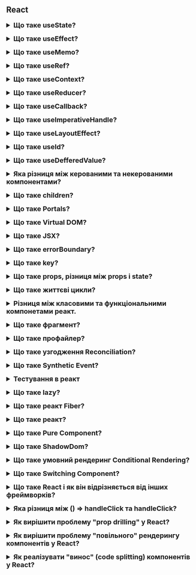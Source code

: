 <h2>React</h2>

<details style="margin-bottom: 15px;">
  <summary style="cursor: pointer; outline: none; font-weight: bold; font-size: 18px;">
    Що таке useState?
  </summary>
  <div style="padding: 10px; font-size: 16px;">
    <p>Це хук, який дозволяє додавати змінну стану до компонента. useState приймає початковий стан і повертає масив із двома елементами</p>
    <pre>const [count, setCount] = useState(0);</pre>
    <ul>
    <li>Поточний стан змінної стану <code>state</code></li>
    <li>Функція, яка використовується для оновлення стану <code>setState</code></li>
    </ul>
    <p><code>setState</code> - приймає тільки один аргумент. Він асинхронний, щоб уникнути зациклення рендерингу. Коли викликаєте setState, React додає змінну стану. Потім реакт рендерить компонент, коли черга змінної стану буде порожньою. setState асинхронний з двох основних причин: для підвищення продуктивності, для забезпечення атомарності(означає, що оновлення стану відбувається як єдина операція). Якщо потрібно синхронно оновлювати стан, використовуйте useReducer. 
    <code>state</code> -  це сутність, яка зберігає динамічні дані компонента React і дозволяє компоненту  відстежувати зміни між рендерами. <code>setState</code> відстежує зміни між рендерами за допомогою черги змін стану. Коли викликаєте <code>setState</code>, реакт додає зміну стану до черги змін стану. Реакт потім рендерить компоненти, коли черга змін стану буде порожня.</p>
  </div>
</details>
<details style="margin-bottom: 15px;">
  <summary style="cursor: pointer; outline: none; font-weight: bold; font-size: 18px;">
    Що таке useEffect?
  </summary>
  <div style="padding: 10px; font-size: 16px;">
    <pre>  
      useEffect(() => {
        // code...
      }, []);
    </pre>
    <p>Це хук, який дозволяє виконувати side effects(побічні ефекти) у функціональних компонентах. </br>Побічні ефекти - це дії, які змінюють середовище, наприклад, таймери, викликання сторонніх бібліотек, запис у базу даних або зміни у DOM. 
    </br>useEffect приймає два аргументи. </br>Перший аргумент - це функція, яка виконується при першому рендері компонента. </br>Другий аргумент - це масив залежностей, які визначаються, коли хук повинен бути викликаний повторно.</br>useEffect є асинхронний з двох основних причин: для підвищення продуктивності, для забезпечення атомарності(означає, що оновлення стану відбувається як єдина операція), якщо потрібно викликати зміни синхронно використовуйте useLayoutEffect.</br>useEffect має два життєвих цикла: монтування(componentDidMount()) та оновлення(componentDidUpdate()). Щоб зробити видалення(componentWillUnmount()) можна використовувати функцію з очисткою, ця функція буде викликана при розмонтуванні компонента.</br>
    <pre>  
      useEffect(() => {
      const intervalId = setInterval(() => {
        setCount(count + 1);
      }, 1000);
      return () => clearInterval(intervalId); // розмонтування
      }, []);
  </pre>
   Зазвичай в useEffect роблять запити до бекенду.
  </p>
  </div>
</details>
<details style="margin-bottom: 15px;">
  <summary style="cursor: pointer; outline: none; font-weight: bold; font-size: 18px;">
    Що таке useMemo?
  </summary>
  <div style="padding: 10px; font-size: 16px;">
  <pre>  const memoizedResult = useMemo(() => {
    const calculation = input * input * input;
    return calculation;
  }, [input]);
  </pre>
    <p>Це хук, який дозволяє зберігати результат обчислення в кеші. </br>Функція обчислення - це функція буде викликатись лише один раз, коли значення стану зміниться.</br> Масив залежностей - P.S. Якщо жодна з залежностей не зміниться, то useMemo поверне, те саме значення, що було в попередньому рендерингу. </br> useMemo синхронний.</br> Різниця між useMemo та memo:
    </br>useMemo - повертає закешований результат обчислення. </br> memo - це компонент реакт, який приймає компонент в якості вхідного значення та повертає закешований компонент, працює гарно у звязці з useCallback.</p>
  </div>
</details>
<details style="margin-bottom: 15px;">
  <summary style="cursor: pointer; outline: none; font-weight: bold; font-size: 18px;">
    Що таке useRef?
  </summary>
  <pre>
    const inputRef = useRef(null);
  </pre>
  <div style="padding: 10px; font-size: 16px;">
    <p>Це хук, який дозволяє створювати та зберігати посилання на обєкт, який залишається не змінним між рендерами. Зміни у useRef не призводять до перерендерингу компонента. </br> useRef повертає обєкт ref з одним атрибутом current, який початково встановлює значення, яке вказали.</br> Основне використання useRef:</br>Зберігання посилань на DOM елементи.</br> Зберігання значення між рендерами без їх впливу на перерендеринг.</br> Зберігання handler(обробників) для DOM подій.</p>
  </div>
</details>
<details style="margin-bottom: 15px;">
  <summary style="cursor: pointer; outline: none; font-weight: bold; font-size: 18px;">
    Що таке useContext?
  </summary>
  <div style="padding: 10px; font-size: 16px;">
    <pre>
      // Create a context for global state
      const ThemeContext = createContext('light');
      const theme = useContext(ThemeContext);
    </pre>
    <p>Це хук, який дозволяє компонентам зручно отримувати доступ до значень, які були передані через контекст у вищих компонентах дерева компонентів. Контекст дозволяє передавати дані глибоко в дерево компонентів без необхідності передачі пропсів через проміжні рівні.</br>Приймає один аргумент - обєкт контексту, який був створений за допомогою React.createContext.</br> Він є синхронним, що означає, що буде повернуто значення контексту в основному потоці.</p>
  </div>
</details>
<details style="margin-bottom: 15px;">
  <summary style="cursor: pointer; outline: none; font-weight: bold; font-size: 18px;">
    Що таке useReducer?
  </summary>
  <div style="padding: 10px; font-size: 16px;">
    <p>Це хук, який дозволяє керувати станом компонента за допомогою функції reducer. </br>Reducer приймає два аргументи:</br> поточний стан і дію(action) і повертає новий стан, а саме два значення.</br> state - поточний стан компонета. </br> dispatch - функція, яка дозволяє виконати дію.</br><pre>dispatch({type: "INCREMENT"})</pre></br>Reducer є чиста функція.</br><pre>const [state, dispatch] = useReducer(reducer, initialState)</pre></br>reducer - це функція редуктора, яка приймає поточний стан і дію, і повертає новий стан.</br>initialState - початковий стан компонента.
  </div>
</details>
<details style="margin-bottom: 15px;">
  <summary style="cursor: pointer; outline: none; font-weight: bold; font-size: 18px;">
    Що таке useCallback?
  </summary>
  <div style="padding: 10px; font-size: 16px;">
    <pre> 
      const memoizedCallback = useCallback(() => {
        console.log("Callback executed!");
      }, []);
    </pre>
    <p>Це хук, який дозволяє кешувати функцію, щоб уникнути повторного створення функції кожного разу, коли компонент рендериться.</br>Приймає два аргументи:</br>функція - яку потрібно кешувати.</br> масив залежностей - динаміні значення, які можуть змінитися і призвести до повторного створення функції.</br>useCallback повертає закешовану функцію та використовується в обробниках подій, де функція може бути викликана неодноразово.</p>
  </div>
</details>
<details style="margin-bottom: 15px;">
  <summary style="cursor: pointer; outline: none; font-weight: bold; font-size: 18px;">
    Що таке useImperativeHandle?
  </summary>
  <div style="padding: 10px; font-size: 16px;">
    <p>Це хук, який дозволяє налаштовувати значення екземпляра, яке надається батьківським компонентам при використанні ref.
    </br>Приймає три аргументи: </br>імя - це імя екземпляру, яке буде надано батьківським компонентам.(ref)</br> функція - createHandle, функція, що повертає значення, які мають бути відкриті для батьківського компонета.</br>масив залежностей - масив, що визначає, коли має бути оновлений хук.
    <pre>  
      useImperativeHandle(ref, () => ({
      focus: () => {
        inputRef.current.focus();
      },
      getValue: () => {
        return value;
      },
      }));
    </pre>
    </p>
  </div>
</details>
<details style="margin-bottom: 15px;">
  <summary style="cursor: pointer; outline: none; font-weight: bold; font-size: 18px;">
    Що таке useLayoutEffect?
  </summary>
  <div style="padding: 10px; font-size: 16px;">
    <p>useLayoutEffect - це хук React, який запускається синхронно до того, як браузер перемальовує екран. Він призначений для обробки побічних ефектів, які вимагають негайних оновлень макета DOM.</br>useLayoutEffect відрізняється від useEffect тим, що він виконується до того, як браузер закінчить обробку всіх DOM-мутацій. Це означає, що будь-які зміни, внесені в DOM в useLayoutEffect, будуть відображені на екрані до того, як браузер почне рендеринг нового стану компоненту.
    </br>useLayoutEffect можна використовувати для виконання таких завдань, як:</br>Вимірювання розмірів DOM-елементів</br>
    Розрахунок позицій DOM-елементів</br>Виконання анімацій або переходів</br>Приймає два аргументи:</br>функція ефекту;</br> масивзалежностей;</p>
    <pre>  
    useLayoutEffect(() => {
    const { height } = ref.current;
    setTooltipHeight(height);
    }, []);
  </pre>
  </div>
</details>
<details style="margin-bottom: 15px;">
  <summary style="cursor: pointer; outline: none; font-weight: bold; font-size: 18px;">
    Що таке useId?
  </summary>
  <div style="padding: 10px; font-size: 16px;">
    <p>useId - це хук React, який генерує унікальні ідентифікатори для компонентів.</br>useId можна використовувати для таких завдань, як:</br>Генерація унікальних ідентифікаторів для елементів форми.</br>Генерація унікальних ідентифікаторів для елементів, які використовуються з анімаціями або переходами. useId Повертає унікальний строковий ідентифікатов.</p>
    <pre>const id = useId();</pre>
  </div>
</details>
<details style="margin-bottom: 15px;">
  <summary style="cursor: pointer; outline: none; font-weight: bold; font-size: 18px;">
    Що таке useDefferedValue?
  </summary>
  <div style="padding: 10px; font-size: 16px;">
    <p>useDefferedValue - це хук React, який дозволяє відкладати оновлення частини UI. Він приймає на вхід значення, яке буде відкладено до наступного рендерингу компонента.</br>useDefferedValue можна використовувати для таких завдань, як:</br>Завантаження даних з мережі</br>Виконання обчислень, які займають багато часу.</br>Важливо зазначити, що useDefferedValue не впливає на продуктивність компонента.Він просто відкладає оновлення частини UI.</p>
 <pre>  
    useDefferedValue(() => {
      return Math.pow(2, 1000);
    });
  </pre>
  </div>
</details>
<details style="margin-bottom: 15px;">
  <summary style="cursor: pointer; outline: none; font-weight: bold; font-size: 18px;">
    Яка різниця між керованими та некерованими компонентами?
  </summary>
  <div style="padding: 10px; font-size: 16px;">
    <p>Керовані та некеровані компоненти - це два типи компонентів React, які відрізняються тим, як вони керують значеннями своїх елементів форми.</br>Керовані компоненти</br>Керовані компоненти використовують хук useState для зберігання значення своїх елементів форми.</br>Це означає, що React контролює значення цих елементів і оновлює їх при зміні стану компонента.</br>Некеровані компоненти.</br>Некеровані компоненти використовують DOM-рефи для отримання значення своїх елементів форми. </br>Це означає, що компонент сам відповідає за зберігання значення своїх елементів і оновлює їх при необхідності.</br>Різниця між керованими та некерованими компонентами.</br>Основна різниця між керованими та некерованими компонентами полягає в тому, хто відповідає за зберігання значення елементів форми. </br>У керованих компонентах React відповідає за зберігання значення елементів форми. </br>У некерованих компонентах сам компонент відповідає за зберігання значення елементів форми.</br>Керовані компоненти.</br>Переваги:</br>Прості у використанні</br>Легко тестувати</br>Недоліки:</br>Можуть призвести до проблем з продуктивністю, якщо значення елементів форми змінюються часто.</br>Некеровані компоненти.</br>Переваги:</br>Можуть бути більш ефективними, ніж керовані компоненти, якщо значення елементів форми змінюються рідко.</br>Недоліки:</br>Більш складні у використанні</br>Труднощі з тестуванням</br>Коли використовувати керовані компоненти?</br>Керовані компоненти слід використовувати в таких випадках:</br>Коли значення елементів форми змінюються часто</br>Коли необхідно, щоб React керував значенням елементів форми</br>Коли використовувати некеровані компоненти?</br>Некеровані компоненти слід використовувати в таких випадках:</br>Коли значення елементів форми змінюються рідко</br>Коли необхідно, щоб компонент сам відповідав за зберігання значення елементів форми</p>
  </div>
</details>
<details style="margin-bottom: 15px;">
  <summary style="cursor: pointer; outline: none; font-weight: bold; font-size: 18px;">
    Що таке children?
  </summary>
  <div style="padding: 10px; font-size: 16px;">
    <p>Children - це спеціальний пропс React, який використовується для передачі в компонент даних, які будуть відображені в якості його потомків. Children вказує на елементи, які розміщені між відкриваючим і закриваючим тегом компонента.</p>
  </div>
</details>
<details style="margin-bottom: 15px;">
  <summary style="cursor: pointer; outline: none; font-weight: bold; font-size: 18px;">
    Що таке Portals?
  </summary>
  <div style="padding: 10px; font-size: 16px;">
    <p>Портали в React - це спеціальні компоненти, які дозволяють рендерити дочірні елементи в DOM-вузол, який знаходиться за межами DOM-ієрархії батьківського компонента.</br>Портали можуть бути корисні в таких випадках:</br>Коли необхідно відобразити компонент, який повинен бути видимий поза батьківським компонентом. Наприклад, компонент, який відображає повідомлення про помилку або підказку.</br>Коли необхідно відобразити компонент, який повинен бути видимий в різних точках DOM. Наприклад, компонент, який відображає меню або панель інструментів.</br>Коли необхідно відобразити компонент, який повинен бути видимий в різних вікнах або вкладках.</p>
  <pre>
  function App() {
    return (
      <div>
        <h1>Hello, world!</h1>
        <Portal>
          <div></div>
        </Portal>
      </div>
    );
  }
  </pre>
  </div>
</details>
<details style="margin-bottom: 15px;">
  <summary style="cursor: pointer; outline: none; font-weight: bold; font-size: 18px;">
    Що таке Virtual DOM?
  </summary>
  <div style="padding: 10px; font-size: 16px;">
    <p>Віртуальний DOM (VDOM) - це концепція програмування, в якій ідеальне або «віртуальне» представлення інтерфейсу користувача зберігається в пам'яті і синхронізується з «настоящим» DOM за допомогою бібліотеки, такої як ReactDOM. Цей процес називається узгодженням.</br>VDOM в React використовується для підвищення продуктивності. Він дозволяє React швидко відстежувати зміни в стані компонента і синхронізувати їх з DOM тільки в разі необхідності.</br>VDOM також дозволяє React підтримувати ієрархію DOM. Це означає, що React може відтворювати дерева компонентів, які складаються з інших компонентів.</br>VDOM реалізований в React за допомогою даних про структуру DOM, які називаються «деревом елементів». Дерево елементів - це об'єкт, який представляє структуру DOM у вигляді дерева.</br>React використовує алгоритм узгодження для порівняння дерева елементів з поточним DOM. Якщо дерева не збігаються, React вносить необхідні зміни в DOM.</p>
  </div>
</details>
<details style="margin-bottom: 15px;">
  <summary style="cursor: pointer; outline: none; font-weight: bold; font-size: 18px;">
    Що таке JSX?
  </summary>
  <div style="padding: 10px; font-size: 16px;">
    <p>JSX - це розширення синтаксису JavaScript, яке дозволяє описувати інтерфейс користувача в стилі HTML. JSX використовується в React для створення компонентів.</br>JSX-код складається з тегів HTML, які можуть містити текст, атрибути і інші JSX-елементи. JSX-код компілюється в звичайний JavaScript, який потім виконується React.</p>
  </div>
</details>
<details style="margin-bottom: 15px;">
  <summary style="cursor: pointer; outline: none; font-weight: bold; font-size: 18px;">
    Що таке errorBoundary?
  </summary>
  <div style="padding: 10px; font-size: 16px;">
    <p>Error Boundary - це класовий компонент React, який відстежує помилки в своїх дочірніх компонентах. Якщо в дочірньому компоненті виникає помилка, Error Boundary відображає запасний UI замість того, щоб показувати білий екран.</br>Error Boundary приймає на вхід один обов'язковий пропс component(компонент, який повинен бути відображений як запасний UI). Цей пропс вказує на компонент, який повинен бути відображений як запасний UI.</br>Використовує метод componentDidCatch(), цей метод викликається, коли в дочірньому компоненті виникає помилка. </br>Метод componentDidCatch() отримує два аргументи: error - інформація про помилку, яка включає стек виклику. errorInfo - інформація про помилку, яка включає стек виклику. Потім огорнути в звичайний компонент <code><ErrorBoundary></ErrorBoundary></code></br>Не працює: з асинхронним кодом, при серверному рендеренгу, в самому Error Boundary</p>
  </div>
</details>
<details style="margin-bottom: 15px;">
  <summary style="cursor: pointer; outline: none; font-weight: bold; font-size: 18px;">
    Що таке key?
  </summary>
  <div style="padding: 10px; font-size: 16px;">
    <p>Ключ (key) - це спеціальний атрибут, який використовується в React для ідентифікації елементів в списках і масивах.
    </br>Ключі допомагають React відстежувати зміни в списках і масивах і синхронізувати їх з DOM тільки в разі необхідності.</br>
    Ключі повинні бути унікальними для кожного елемента в списку або масиві. Вони можуть бути будь-яким типом даних, який можна використовувати як ідентифікатор, наприклад, число, рядок, об'єкт або функція.</br>
    Якщо ключі не вказані, React буде використовувати індекс елемента в списку або масиві в якості ключа. Це може призвести до проблем з продуктивності, оскільки React буде порівнювати індекси елементів в списку або масиві з минулим станом.</p>
  </div>
</details>
<details style="margin-bottom: 15px;">
  <summary style="cursor: pointer; outline: none; font-weight: bold; font-size: 18px;">
    Що таке props, різниця між props і state?
  </summary>
  <div style="padding: 10px; font-size: 16px;">
    <p>Props (англ. properties, властивості) - це дані, які передаються в компонент як параметри. Props передаються з батьківського компонента до дочірнього.</br>State (англ. state, стан) - це дані, які зберігаються всередині компонента. State може бути змінений компонентом самостійно.</br>Основна різниця між props і state полягає в тому, що props передаються в компонент ззовні, а state зберігається всередині компонента.</p>
  </div>
</details>
<details style="margin-bottom: 15px;">
  <summary style="cursor: pointer; outline: none; font-weight: bold; font-size: 18px;">
    Що таке життєві цикли?
  </summary>
  <div style="padding: 10px; font-size: 16px;">
    <p>componentDidMount(): Ця подія відбуваєтся після того, як компонент буде монтований в DOM.</br>
      componentDidUpdate(): Ця подія відбуваються після того, як компонент буде оновлений.</br>
      componentWillUnmount(): Ця подія відбуваєтся перед тим, як компонент буде демонтований з DOM.</p>
  </div>
</details>
<details style="margin-bottom: 15px;">
  <summary style="cursor: pointer; outline: none; font-weight: bold; font-size: 18px;">
    Різниця між класовими та функціональними компонетами реакт.
  </summary>
  <div style="padding: 10px; font-size: 16px;">
    <p>1. Синтаксис; </br>2. Функціональність - класові мають доступ до цих методів життєвого циклу, а функціональність до деяких. </br>3. Оптимізація - класові компонети можуть бути менш ефективними, ніж функціональні, оскільки вони створюють екземпляр класу при кожному рендерингу. Функціональні є навпаки функціями, які можуть бути повторно використанні без створення нових екземплярів.</p>
  </div>
</details>
<details style="margin-bottom: 15px;">
  <summary style="cursor: pointer; outline: none; font-weight: bold; font-size: 18px;">
    Що таке фрагмент?
  </summary>
  <div style="padding: 10px; font-size: 16px;">
    <p>Фрагмент (англ. Fragment) - це компонент React, який не відображає в DOM жодного елемента. Фрагменти використовуються для об'єднання декількох елементів в один.</br>Фрагменти оголошуються за допомогою тегу <code><React.Fragment></code>. Фрагменти можуть містити будь-який JSX-код, включаючи теги, атрибути, текст і інші фрагменти.</p>
  </div>
</details>
<details style="margin-bottom: 15px;">
  <summary style="cursor: pointer; outline: none; font-weight: bold; font-size: 18px;">
    Що таке профайлер?
  </summary>
  <div style="padding: 10px; font-size: 16px;">
    <p>Профайлер в React - це інструмент, який дозволяє відстежувати продуктивність React-додатків. Профайлер може допомогти вам визначити, які частини вашого додатка займають найбільше часу для рендерингу.</br>Профайлер React доступний у двох варіантах:</br>Стандартний профайлер: Цей профайлер є частиною пакету React. Його можна використовувати для відстеження продуктивності додатка в режимі розробки.</br>Профайлер React DevTools: Цей профайлер є частиною набору інструментів React DevTools. Його можна використовувати для відстеження продуктивності додатка в режимі розробки та в режимі випуску.
    </br>Профайлер React збирає наступні дані про продуктивність:</br>
    Час рендерингу: Час, який потрібен для рендерингу кожного компонента.</br>
    Кількість рендерів: Кількість разів, коли кожен компонент був відрендерован.</br>
    Кількість об'єктів: Кількість об'єктів, створених React.</br>
    Кількість об'єктів, які були видалені.</p>
  </div>
</details>
<details style="margin-bottom: 15px;">
  <summary style="cursor: pointer; outline: none; font-weight: bold; font-size: 18px;">
    Що таке узгодження Reconciliation?
  </summary>
  <div style="padding: 10px; font-size: 16px;">
    <p>Узгодження (англ. reconciliation) - це процес, який React використовує для синхронізації DOM з станом компонентів. Узгодження відбувається кожного разу, коли компонент рендерується або оновлюється.Узгодження складається з наступних етапів:
    </br>Порівняння: React порівнює попередній і новий стан компонента.</br>Ідентифікація змін: React визначає, які елементи в DOM потрібно змінити.</br>Внесення змін: React вносить необхідні зміни в DOM. </br>Для прикладу використовується в віртуальному домі React.</p>
  </div>
</details>
<details style="margin-bottom: 15px;">
  <summary style="cursor: pointer; outline: none; font-weight: bold; font-size: 18px;">
    Що таке Synthetic Event?
  </summary>
  <div style="padding: 10px; font-size: 16px;">
    <p>Synthetic Event - це обгортка навколо нативної події браузера. Вона має той же інтерфейс, що і нативна подія, включаючи методи stopPropagation() та preventDefault() . Ця обгортка допомагає подіям працювати однаково у всіх браузерах.
    </br>Synthetic Event використовується в React для обробки подій. Коли компонент отримує подію, React створює об'єкт Synthetic Event і передає її компоненту. Компонент може використовувати об'єкт Synthetic Event для отримання інформації про подію, наприклад, про тип події, про те, який елемент її викликав і про те, які координати миші або сенсорного екрану були при натисканні.</p>
  </div>
</details>
<details style="margin-bottom: 15px;">
  <summary style="cursor: pointer; outline: none; font-weight: bold; font-size: 18px;">
    Тестування в реакт
  </summary>
  <div style="padding: 10px; font-size: 16px;">
    <p>Використовують фрейворк Jest або бібліотеку Enzyme.</br> 
    Методи в Jest.</br> 
    test або it - виконується для тестових кейсів.</br> 
    expect - для оголошення очікуваного результату.</br>
    матчери - методи, які використовує expect для порівняння значень.</br>
    beforeEach та afterEach - використовуються для виконання коду.</br>
    beforeAll та afterAll - використовується для виконання до і після усіх тестів.</br>
    describe - групує тести в окремий блок, дозволяючи використовувати beforeEach, afterEach, beforeAll, afterAll.</br>
    to be - метчери для порівняння значень у тестах.</br>
    toThrow - перевірка на викидання винятку.
    </p>
  </div>
</details>
<details style="margin-bottom: 15px;">
  <summary style="cursor: pointer; outline: none; font-weight: bold; font-size: 18px;">
    Що таке lazy?
  </summary>
  <div style="padding: 10px; font-size: 16px;">
    <p>В React lazy - це функція, яка повертає Promise, який при вирішенні повертає модуль з default-експортом, який містить React-компонент. Lazy-компоненти можна використовувати для відкладеного завантаження компонентів, які не потрібні користувачеві на початку завантаження сторінки.</br>Lazy-компоненти можна використовувати для відкладеного завантаження таких компонентів:</br>Компоненти, які відображаються тільки в певних умовах, наприклад, тільки якщо користувач ввів певне значення.</br>Компоненти, які є великими або складними, наприклад, компоненти, які відображають велику кількість даних або які використовують багато ресурсів.</br>Компоненти, які є зовнішніми, наприклад, компоненти, які отримані з сторонньої бібліотеки.</br>Щоб використовувати lazy компонент, ви повинні обернути його в компонент Suspense. Компонент Suspense буде відображати заміщаючий вміст, поки компонент не буде завантажено.</br>Fallback використовується з компонентами Suspense, які дозволяють ліниво завантажувати компоненти. Компонент Suspense буде відображати fallback, поки компонент не буде завантажено. Як тільки компонент буде завантажено, він буде відображатись замість fallback.</p>
    <pre>
      const OtherComponent = lazy(() => import('./OtherComponent'));

      const App = () => {
        return (
          <div>
            <Suspense fallback={<div>Завантаження...</div>}>
              <OtherComponent />
            </Suspense>
          </div>
        );
      };

  </pre>
  </div>
</details>
<details style="margin-bottom: 15px;">
  <summary style="cursor: pointer; outline: none; font-weight: bold; font-size: 18px;">
    Що таке реакт Fiber?
  </summary>
  <div style="padding: 10px; font-size: 16px;">
    <p>Fiber -це нова архітектура реакт, яка була введена в React 16. Fiber дозволяє React рендерити інтерфейс користувача більш ефективно та з меншою затримкою.</br>
    Fiber складається з двох фаз:</br>
    Фаза порівнянь</br>
    Фаза рендерингу</br>
    Fiber має кілька переваг перед попередньою архітекторою реакт:</br>
    Покращена продуктивність</br>
    Зменшена затримка</br>
    Більша гнучкість </p>
  </div>
</details>
<details style="margin-bottom: 15px;">
  <summary style="cursor: pointer; outline: none; font-weight: bold; font-size: 18px;">
    Що таке реакт?
  </summary>
  <div style="padding: 10px; font-size: 16px;">
    <p>Реакт - це бібліотека для створення інтерфейсів користувача. Реакт використовує декларативний підхід до програмування і базується на компонентах, які є відновлюваними та повторно використовуваними елементами інтерфейсу.</p>
  </div>
</details>
<details style="margin-bottom: 15px;">
  <summary style="cursor: pointer; outline: none; font-weight: bold; font-size: 18px;">
    Що таке Pure Component?
  </summary>
  <div style="padding: 10px; font-size: 16px;">
    <p>Це компонет, який завжди рендерить однаковий результат при одних і тих же значеннях пропсів. Маємо огорнути в memo для того, щоб не було лишнього рендерингу.</p>
  </div>
</details>
<details style="margin-bottom: 15px;">
  <summary style="cursor: pointer; outline: none; font-weight: bold; font-size: 18px;">
    Що таке ShadowDom?
  </summary>
  <div style="padding: 10px; font-size: 16px;">
    <p>Це технологія, яка дозволяє ізолювати та інкапсолювати частини DOM від решти документа. Зазвичай, коли ви створюєте сторінку веб-сайту, всі стилі та скрипти,які ви використовуєте, мають глобальний доступ до елементів DOM.</br> 
    Shadow DOM вирішує цю проблему, дозволяючи створювати ізольовані компоненти з їх власними стилями та скриптами, які не впливають на решту сторінки</p>
  </div>
</details>
<details style="margin-bottom: 15px;">
  <summary style="cursor: pointer; outline: none; font-weight: bold; font-size: 18px;">
    Що таке умовний рендеринг Conditional Rendering?
  </summary>
  <div style="padding: 10px; font-size: 16px;">
    <p>Умовний рендеринг - це техніка, яка дозволяє відобразити або приховати елементи користувацького інтерфейсу залежно від значення змінної або виразу.</br> 
    У React умовний рендеринг можна реалізувати за допомогою наступних методів:</br> 
    Умовні оператори: Умовні оператори, такі як if і else, можуть використовуватися для перевірки умови і відображення потрібного фрагмента інтерфейсу користувача.</br> 
    Логічні оператори: Логічні оператори, такі як &&, ||, і !, можуть використовуватися для створення складніших умов.</br> 
    Числа: Значення 0 вважається false, а будь-яке інше значення вважається true.</br> 
    Порожні масиви: Порожній масив вважається false, а будь-який інший масив вважається true.</br> 
    Порожні об'єкти: Порожній об'єкт вважається false, а будь-який інший об'єкт вважається true.</p>
  </div>
</details>
<details style="margin-bottom: 15px;">
  <summary style="cursor: pointer; outline: none; font-weight: bold; font-size: 18px;">
    Що таке Switching Component?
  </summary>
  <div style="padding: 10px; font-size: 16px;">
    <p>Це компонент, який дозволяє відобразити один із кількох компонентів залежно від значення змінної або виразу. Реалізується за допомогою <code>switch</code>.</p>
  </div>
</details>
<details style="margin-bottom: 15px;">
  <summary style="cursor: pointer; outline: none; font-weight: bold; font-size: 18px;">
    Що таке React і як він відрізняється від інших фреймворків?
  </summary>
  <div style="padding: 10px; font-size: 16px;">
    <p>React - це бібліотека для розробки інтерфейсів користувача (UI), яка створена компанією Facebook. Вона дозволяє розробникам побудувати ефективні та динамічні веб-додатки, які оновлюються в реальному часі без перезавантаження сторінки.
    Основні особливості React:<br>
    - Компонентна архітектура: React базується на ідеї компонентів, які є невеликими, самостійними блоками побудови UI. Це спрощує структуру додатку та полегшує його розширення та підтримку.<br>
    - Virtual DOM (віртуальний DOM): React використовує віртуальний DOM для оптимізації оновлення елементів на сторінці. Замість безпосереднього взаємодії з реальним DOM, React працює з віртуальним представленням, яке потім порівнюється з реальним DOM для визначення необхідних оновлень.<br>
    - Односторінковий додаток (Single Page Application - SPA): React дозволяє створювати SPA, де весь контент завантажується один раз, а зміни відбуваються без перезавантаження сторінки. Це полегшує розробку та поліпшує користувацький досвід.<br>
    - JSX (JavaScript XML): React використовує JSX, розширену синтаксису JavaScript, що дозволяє писати код для UI, який схожий на HTML. JSX дозволяє вбудовувати JavaScript-вирази в маркапт, що робить код більш зрозумілим та підтримується транспілятором Babel.<br>
    - Реактивність та одностороннє зв'язування даних: React використовує одностороннє зв'язування даних, що дозволяє просто контролювати стан компонентів та їх оновлення відповідно до зміни даних.<br>
    - Розширюваність: React легко інтегрується з іншими бібліотеками та фреймворками, такими як Redux для керування станом, React Router для реалізації роутингу та багатьма іншими.<br>
    - Велика спільнота та екосистема: React має широку та активну спільноту розробників, а також обширну екосистему інструментів та бібліотек, які полегшують розробку на React.<br>
    В порівнянні з іншими фреймворками, такими як Angular або Vue.js, React відрізняється своєю гнучкістю та фокусом на високопродуктивному рендерингу за допомогою віртуального DOM. </p>
  </div>
</details>
<details style="margin-bottom: 15px;">
  <summary style="cursor: pointer; outline: none; font-weight: bold; font-size: 18px;">
    Яка різниця між () => handleClick та handleClick?
  </summary>
  <div style="padding: 10px; font-size: 16px;">
    <p>Різниця між () => handleClick та handleClick полягає в тому, як передається функція обробника подій.<br>
    1. () => handleClick: Це стрілочна функція, яка призначена для визначення анонімної функції.
    Коли використовується властивість, така як onClick, вона створює нову функцію при кожному рендерингу компонента.
    Це може бути корисно в ситуаціях, де потрібно передати параметри або подійні об'єкти.<br>
    2. handleClick: Це пряма посилання на функцію. Коли використовується властивість, така як onClick, вона буде викликана без створення нової функції при кожному рендерингу компонента.<br>
    Важливою особливістю стрілочних функцій при використанні властивостей, таких як onClick, є те, що вони створюються новими кожен раз, коли компонент рендериться. Це може призвести до проблем, таких як непередбачувана поведінка зі зворотнім викликом, а також до збільшення кількості непотрібних рендерів.<br>
    Якщо ви не потребуєте передавати параметри, і вам важливо уникнути зайвого рендерингу, то можна використовувати просте посилання на функцію, як у випадку handleClick. В іншому випадку, якщо вам потрібно передати параметри чи отримати доступ до контексту компонента, використовуйте стрілочні функції.</p>
  </div>
</details>
<details style="margin-bottom: 15px;">
  <summary style="cursor: pointer; outline: none; font-weight: bold; font-size: 18px;">
    Як вирішити проблему "prop drilling" у React?
  </summary>
  <div style="padding: 10px; font-size: 16px;">
    <p>"Prop drilling" - це ситуація у React, коли вам потрібно передати пропси через багато рівнів дочірніх компонентів, навіть які не використовують ці пропси. Це може зробити код менш читабельним і підвищити його складність.
    Для вирішення проблеми "prop drilling" ви можете використовувати такі методи:
    - Контекст (Context API).
    - Redux або Інші Управління Станом.
    - Власний Хук для Управління Станом.
    - Компоненти Вищого Порядку (HOC) або Компоненти-Контейнери.
</p>
  </div>
</details>
<details style="margin-bottom: 15px;">
  <summary style="cursor: pointer; outline: none; font-weight: bold; font-size: 18px;">
    Як вирішити проблему "повільного" рендерингу компонентів у React?
  </summary>
  <div style="padding: 10px; font-size: 16px;">
    <p>Проблема "повільного" рендерингу компонентів у React може бути викликана різними факторами, такими як неоптимальна логіка рендерингу, неправильне використання стану та ефектів, чи неефективна оптимізація.<br>
    Як вирішити цю проблему:<br>
    1. Оптимізація Рендерингу:<br>
    - Використовуйте оптимізації рендерингу, такі як React.memo або shouldComponentUpdate (для класових компонентів), щоб уникнути непотрібних рендерів.<br>
    - Перевірте та зменште кількість компонентів, які рендеряться, особливо великі списки елементів.<br>
    2. Використання Ключів:<br>
    - Впевніться, що ви використовуєте унікальні ключі для списків компонентів, щоб уникнути повільного перерендерингу через зміни порядку або кількості елементів.<br>
    3. Ліниве Завантаження (Lazy Loading):<br>
    - Використовуйте ліниве завантаження для компонентів, які не потрібно завантажувати відразу. Це дозволяє зменшити ініціальний обсяг завантаження.<br>
    4. Оптимізація Зображень та Медіа:<br>
    - Оптимізуйте зображення та медіафайли. Використовуйте формати, які підтримують стиснення та втрату якості, де це можливо.<br>
    - Використовуйте зображення з правильними розмірами та вказуйте їхні розміри у стилях або атрибутах width та height.<br>
    5. Пакетування та Мініфікація Коду:<br>
    - Використовуйте інструменти пакетування та мініфікації коду, такі як Webpack або Parcel, для зменшення розміру бандлу та покращення завантаження сторінки.<br>
    6. Використання Мемоізації:<br>
    - Використовуйте мемоізацію для обчислюваних значень або логіки, яка може бути кешована.<br>
    7. Оптимізація Запитів та Даних:<br>
    - Використовуйте оптимізовані запити до сервера, асинхронне завантаження даних, та кешування результатів, де це можливо.<br>
    8. Моніторинг та Профілювання:<br>
    - Використовуйте інструменти для моніторингу та профілювання коду, такі як React DevTools або Chrome DevTools, щоб виявити та вирішити проблемні частини коду.</p>
  </div>
</details>
<details style="margin-bottom: 15px;">
  <summary style="cursor: pointer; outline: none; font-weight: bold; font-size: 18px;">
    Як реалізувати "винос" (code splitting) компонентів у React?
  </summary>
  <div style="padding: 10px; font-size: 16px;">
    <p>Винос компонентів (code splitting) у React дозволяє розділити ваш код на невеликі частини (chunks) і завантажувати їх динамічно лише тоді, коли вони потрібні. Це поліпшує швидкодію завантаження вашого додатка, особливо на великих проектах. В React, для досягнення виносу компонентів, використовуються два основних підходи: React.lazy та import().<br>
    Використання React.lazy:<br>
    - З React.lazy ви можете виносити компоненти, що використовують динамічний import. Це робить завантаження компонентів лінивим (lazy). Важливо враховувати, що React.lazy підтримується лише для default експортів. Якщо ваш компонент експортується не за замовчуванням, вам слід використовувати додаткові підходи.</p>
  </div>
</details>
